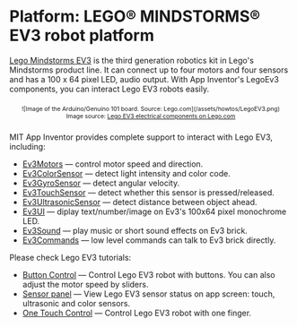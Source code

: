 # Platform: LEGO® MINDSTORMS® EV3 robot platform

<a href="https://www.lego.com/en-us/mindstorms/about-ev3" target="_blank">Lego Mindstorms EV3</a> is the third generation robotics kit in Lego's Mindstorms product line. It can connect up to four motors and four sensors and has a 100 x 64 pixel LED, audio output. 
With App Inventor's LegoEv3 components, you can interact Lego EV3 robots easily.

<div style="text-align: center; font-size: 75%; margin: 16pt 0;">
![Image of the Arduino/Genuino 101 board. Source: Lego.com](/assets/howtos/LegoEV3.png)
<br>
Image source: <a href="https://www.lego.com/en-us/mindstorms/about-ev3" target="_blank">Lego EV3 electrical components on Lego.com</a>
</div>

MIT App Inventor provides complete support to interact with Lego EV3, including:
<ul>
<li><a href='http://ai2.appinventor.mit.edu/reference/components/legomindstorms.html#Ev3Motors' target='_blank'>Ev3Motors</a> &mdash; control motor speed and direction.</li>
<li><a href='http://ai2.appinventor.mit.edu/reference/components/legomindstorms.html#Ev3Ev3ColorSensor' target='_blank'>Ev3ColorSensor</a> &mdash; detect light intensity and color code.</li>
<li><a href='http://ai2.appinventor.mit.edu/reference/components/legomindstorms.html#Ev3GyroSensor' target='_blank'>Ev3GyroSensor</a> &mdash; detect angular velocity.</li>
<li><a href='http://ai2.appinventor.mit.edu/reference/components/legomindstorms.html#Ev3TouchSensor' target='_blank'>Ev3TouchSensor</a> &mdash; detect whether this sensor is pressed/released.</li>
<li><a href='http://ai2.appinventor.mit.edu/reference/components/legomindstorms.html#Ev3UltrasonicSensor' target='_blank'>Ev3UltrasonicSensor</a> &mdash; detect distance between object ahead.</li>
<li><a href='http://ai2.appinventor.mit.edu/reference/components/legomindstorms.html#Ev3UI' target='_blank'>Ev3UI</a> &mdash; diplay text/number/image on Ev3's 100x64 pixel monochrome LED.</li>
<li><a href='http://ai2.appinventor.mit.edu/reference/components/legomindstorms.html#Ev3Sound' target='_blank'>Ev3Sound</a> &mdash; play music or short sound effects on Ev3 brick.</li>
<li><a href='http://ai2.appinventor.mit.edu/reference/components/legomindstorms.html#Ev3Commands' target='_blank'>Ev3Commands</a> &mdash; low level commands can talk to Ev3 brick directly.</li>
</ul>

Please check Lego EV3 tutorials:
<ul>
<li><a href='/assets/howtos/MIT_App_Inventor_EV3_ButtonControl.pdf' target='_blank'>Button Control</a> &mdash; Control Lego EV3 robot with buttons. You can also adjust the motor speed by sliders.</li>
<li><a href='/assets/howtos/MIT_App_Invento_EV3_SensorPanel.pdf' target='_blank'>Sensor panel</a> &mdash; View Lego EV3 sensor status on app screen: touch, ultrasonic and color sensors.</li>
<li><a href='/assets/howtos/MIT_App_Invento_EV3_OneTouchControl.pdf' target='_blank'>One Touch Control</a> &mdash; Control Lego EV3 robot with one finger.</li>
</ul>